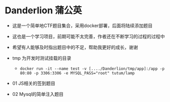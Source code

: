 # Danderlion 蒲公英

- 这是一个简单地CTF题目集合，采用docker部署，后面将陆续添加题目
- 这也是一个学习项目，前期可能不太完善，作者还在不断学习的过程的过程中
- 希望有人能够及时指出题目中的不足，帮助我更好的成长，谢谢


- tmp 为开发时测试挂载的目录
  - `docker run -it --name test -v [..../Danderlion/tmp/app]:/app -p 80:80 -p 3306:3306 -e MYSQL_PASS="root" tutum/lamp`
- 01  JS相关的签到题目
- 02  Mysql的简单注入题目



